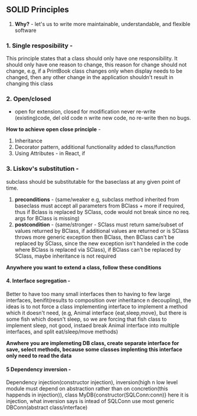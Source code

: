 ## SOLID Principles
1. **Why?**  - let's us to write more maintainable, understandable, and flexible software  

### 1. **Single resposibility** - 
This principle states that a class should only have one responsibility. It should only have one reason to change, this reason for change should not change, e.g, if a PrintBook class changes only when display needs to be changed, then any other change in the application shouldn't result in changing this class

### 2. **Open/closed** 
- open for extension, closed for modification never re-write (existing)code, del old code n write new code, no re-write then no bugs.  

**How to achieve open close principle** - 
1. Inheritance
2. Decorator pattern, additional functionality added to class/function
3. Using Attributes - in React, if 

### 3. **Liskov's substitution** - 
subclass should be substitutable for the baseclass at any given point of time. 
1. **preconditions** - (same/weaker e.g, subclass method inherited from baseclass must accept all parameters from BClass + more if required, thus if Bclass is replaced by SClass, code would not break since no req. args for BClass is missing)
2. **postcondition** - (same/stronger - SClass must return same/subset of values returned by BClass, if additional values are returned or is SClass throws more generic exception then BClass, then BClass can't be replaced by SClass, since the new exception isn't handeled in the code where BClass is replaced via SClass), if BClass can't be replaced by SClass, maybe inheritance is not required

**Anywhere you want to extend a class, follow these conditions**

#### 4. **Interface segregation** -  
Better to have too many small interfaces then to having to few large interfaces, benifit(results to composition over inheritance n decoupling), the ideas is to not force a class implementing interface to implement a method which it doesn't need, (e.g, Animal interface {eat,sleep,move}, but there is some fish which doesn't sleep, so we are forcing that fish class to implement sleep, not good, instaed break Animal interface into multiple interfaces, and split eat/sleep/move methods)

**Anwhere you are implemeting DB class, create separate interface for save, select methods, because some classes implenting this interface only need to read the data**

#### 5 **Dependency inversion** - 
Dependency injection(constructor injection), inversion(high n low level module must depend on abstraction rather than on concretion(this happends in injection)), class MyDB{constructor(SQLConn:conn)} here it is injection, what inversion says is intead of SQLConn use most generic DBConn(abstract class/interface)

